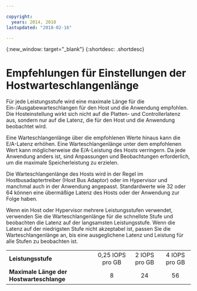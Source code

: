 ```yaml
---

copyright:
  years: 2014, 2018
lastupdated: "2018-02-16"

---
```

{:new_window: target="_blank"}
{:shortdesc: .shortdesc}

# Empfehlungen für Einstellungen der Hostwarteschlangenlänge

Für jede Leistungsstufe wird eine maximale Länge für die Ein-/Ausgabewarteschlangen für den Host und die Anwendung empfohlen. Die Hosteinstellung wirkt sich nicht auf die Platten- und Controllerlatenz aus, sondern nur auf die Latenz, die für den Host und die Anwendung beobachtet wird.

Eine Warteschlangenlänge über die empfohlenen Werte hinaus kann die E/A-Latenz erhöhen. Eine Warteschlangenlänge unter dem empfohlenen Wert kann möglicherweise die E/A-Leistung des Hosts verringern. Da jede Anwendung anders ist, sind Anpassungen und Beobachtungen erforderlich, um die maximale Speicherleistung zu erzielen.

Die Warteschlangenlänge des Hosts wird in der Regel im Hostbusadaptertreiber (Host Bus Adaptor) oder im Hypervisor und manchmal auch in der Anwendung angepasst. Standardwerte wie 32 oder 64 können eine übermäßige Latenz des Hosts oder der Anwendung zur Folge haben.

Wenn ein Host oder Hypervisor mehrere Leistungsstufen verwendet, verwenden Sie die Warteschlangenlänge für die schnellste Stufe und beobachten die Latenz auf der langsamsten Leistungsstufe. Wenn die Latenz auf der niedrigsten Stufe nicht akzeptabel ist, passen Sie die Warteschlangenlänge an, bis eine ausgeglichene Latenz und Leistung für alle Stufen zu beobachten ist.

<table align="center">
	<tbody>
		<tr>
			<td><strong>Leistungsstufe</strong></td>
			<td style="text-align: center; vertical-align: middle;">0,25 IOPS pro GB</td>
			<td style="text-align: center; vertical-align: middle;">2 IOPS pro GB</td>
			<td style="text-align: center; vertical-align: middle;">4 IOPS pro GB</td>
		</tr>
		<tr>
			<td><strong>Maximale Länge der Hostwarteschlange</strong></td>
			<td style="text-align: center; vertical-align: middle;">8</td>
			<td style="text-align: center; vertical-align: middle;">24</td>
			<td style="text-align: center; vertical-align: middle;">56</td>
		</tr>
	</tbody>
</table>

